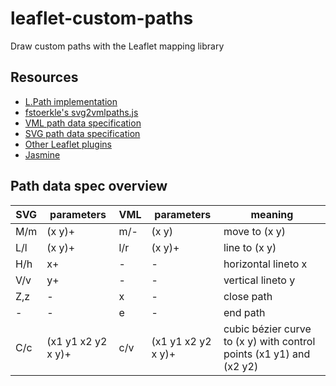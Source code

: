 leaflet-custom-paths
====================
Draw custom paths with the Leaflet mapping library

Resources
---------
*  [L.Path implementation](https://github.com/CloudMade/Leaflet/blob/master/src/layer/vector/Path.js "L.Path implementation")
*  [fstoerkle's svg2vmlpaths.js](https://github.com/fstoerkle/robmap/blob/master/lib/svg2vmlpaths.js "fstoerkle's svg2vmlpaths.js")
*  [VML path data specification](http://www.w3.org/TR/NOTE-VML#_Toc416858391 "VML path data specification")
*  [SVG path data specification](http://www.w3.org/TR/SVG11/paths.html#PathDataGeneralInformation "SVG path data specification")
*  [Other Leaflet plugins](https://github.com/CloudMade/Leaflet/issues/399 "Other Leaflet plugins")
*  [Jasmine](http://pivotal.github.com/jasmine/ "Jasmine")

Path data spec overview
-----------------------

| SVG | parameters         | VML | parameters         | meaning                                                             |
| --- | ------------------ | --- | ------------------ | ------------------------------------------------------------------- |
| M/m | (x y)+             | m/- | (x y)              | move to (x y)                                                       |
| L/l | (x y)+             | l/r | (x y)+             | line to (x y)                                                       |
| H/h | x+                 | -   | -                  | horizontal lineto x                                                 |
| V/v | y+                 | -   | -                  | vertical lineto y                                                   |
| Z,z | -                  | x   | -                  | close path                                                          |
| -   | -                  | e   | -                  | end path                                                            |
| C/c | (x1 y1 x2 y2 x y)+ | c/v | (x1 y1 x2 y2 x y)+ | cubic bézier curve to (x y) with control points (x1 y1) and (x2 y2) |